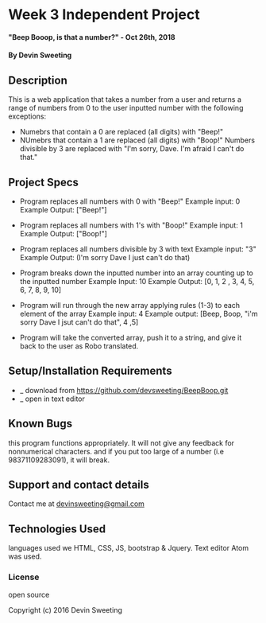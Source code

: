 # Week 3 Independent Project

#### "Beep Booop, is that a number?" - Oct 26th, 2018

#### By Devin Sweeting

## Description

This is a web application that takes a number from a user and returns a range of numbers from 0 to the user inputted number with the following exceptions:
* Numebrs that contain a 0 are replaced (all digits) with "Beep!"
* NUmebrs that contain a 1 are replaced (all digits) with "Boop!"
Numbers divisible by 3 are replaced with "I'm sorry, Dave. I'm afraid I can't do that."

## Project Specs

* Program replaces all numbers with 0 with "Beep!"
  Example input: 0
  Example Output: ["Beep!"]

* Program replaces all numbers with 1's with "Boop!"
    Example input: 1
    Example Output: ["Boop!"]

* Program replaces all numbers divisible by 3 with text
  Example input: "3"
  Example Output: (I'm sorry Dave I just can't do that)

* Program breaks down the inputted number into an array counting up to the inputted number
    Example Input: 10
    Example Output: [0, 1, 2 , 3, 4, 5, 6, 7, 8, 9, 10]

* Program will run through the new array applying rules (1-3) to each element of the array
  Example input: 4
  Example output: [Beep, Boop, "i'm sorry Dave I jsut can't do that", 4 ,5]

* Program will take the converted array, push it to a string, and give it back to the user as Robo translated.


## Setup/Installation Requirements

* _ download from https://github.com/devsweeting/BeepBoop.git
* _ open in text editor

## Known Bugs

this program functions appropriately. It will not give any feedback for nonnumerical characters. and if you put too large of a number (i.e 98371109283091), it will break.

## Support and contact details

Contact me at devinsweeting@gmail.com

## Technologies Used

languages used we HTML, CSS, JS, bootstrap & Jquery. Text editor Atom was used.

### License

open source

Copyright (c) 2016 Devin Sweeting
